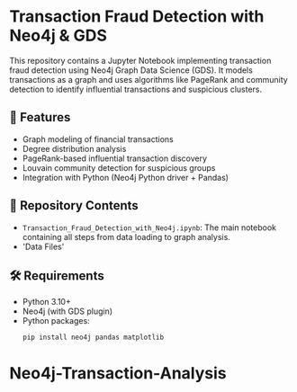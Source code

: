# Transaction Fraud Detection with Neo4j & GDS

This repository contains a Jupyter Notebook implementing transaction fraud detection using Neo4j Graph Data Science (GDS). It models transactions as a graph and uses algorithms like PageRank and community detection to identify influential transactions and suspicious clusters.

## 🚀 Features
- Graph modeling of financial transactions
- Degree distribution analysis
- PageRank-based influential transaction discovery
- Louvain community detection for suspicious groups
- Integration with Python (Neo4j Python driver + Pandas)

## 📂 Repository Contents
- `Transaction_Fraud_Detection_with_Neo4j.ipynb`: The main notebook containing all steps from data loading to graph analysis.
- 'Data Files'

## 🛠 Requirements
- Python 3.10+
- Neo4j (with GDS plugin)
- Python packages:
  ```bash
  pip install neo4j pandas matplotlib
# Neo4j-Transaction-Analysis
